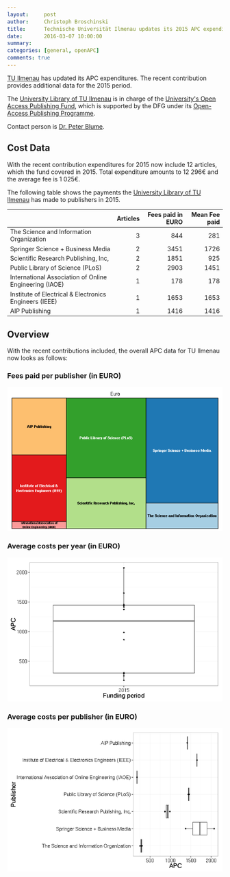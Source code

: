 ```yaml
---
layout:     post
author:     Christoph Broschinski
title:      Technische Universität Ilmenau updates its 2015 APC expenditures
date:       2016-03-07 10:00:00
summary:    
categories: [general, openAPC]
comments: true
---
```





[TU Ilmenau](https://www.tu-ilmenau.de/en/international/) has updated its APC expenditures. The recent contribution provides additional data for the 2015 period.

The [University Library of TU Ilmenau](https://www.tu-ilmenau.de/ub/) is in charge of the [University's Open Access Publishing Fund](https://www.tu-ilmenau.de/ub/service/open-access/oa-publikationsfonds/), which is supported by the DFG under its [Open-Access Publishing Programme](http://www.dfg.de/en/research_funding/programmes/infrastructure/lis/funding_opportunities/open_access_publishing/index.html).

Contact person is [Dr. Peter Blume](<mailto:openaccess.ub@tu-ilmenau.de>).

## Cost Data



With the recent contribution expenditures for 2015 now include 12 articles, which the fund covered in 2015. Total expenditure amounts to 12 296€ and the average fee is 1 025€.

The following table shows the payments the [University Library of TU Ilmenau](https://www.tu-ilmenau.de/ub/) has made to publishers in 2015.


|                                                       | Articles| Fees paid in EURO| Mean Fee paid|
|:------------------------------------------------------|--------:|-----------------:|-------------:|
|The Science and Information Organization               |        3|               844|           281|
|Springer Science + Business Media                      |        2|              3451|          1726|
|Scientific Research Publishing, Inc,                   |        2|              1851|           925|
|Public Library of Science (PLoS)                       |        2|              2903|          1451|
|International Association of Online Engineering (IAOE) |        1|               178|           178|
|Institute of Electrical & Electronics Engineers (IEEE) |        1|              1653|          1653|
|AIP Publishing                                         |        1|              1416|          1416|

## Overview

With the recent contributions included, the overall APC data for TU Ilmenau now looks as follows: 

### Fees paid per publisher (in EURO)

![plot of chunk tree_ilmenau_2016-03-07](/figure/tree_ilmenau_2016-03-07-1.png) 

###  Average costs per year (in EURO)

![plot of chunk box_ilmenau_year-2016-03-07](/figure/box_ilmenau_year-2016-03-07-1.png) 

###  Average costs per publisher (in EURO)

![plot of chunk box_ilmenau_publisher-2016-03-07](/figure/box_ilmenau_publisher-2016-03-07-1.png) 
